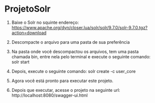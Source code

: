 ﻿# ProjetoSolr

 1. Baixe o Solr no squinte endereço: https://www.apache.org/dyn/closer.lua/solr/solr/9.7.0/solr-9.7.0.tgz?action=download

 2. Descompacte o arquivo para uma pasta de sua preferência

 3. Na pasta onde você descompactou os arquivos, tem uma pasta chamada bin, entre nela pelo terminal e execute o seguinte comando: solr start

 4. Depois, execute o seguinte comando: solr create -c user_core
    
 6. Agora você está pronto para executar este projeto.
    
 8. Depois que executar, acesse o projeto na seguinte url: http://localhost:8080/swagger-ui.html
 
